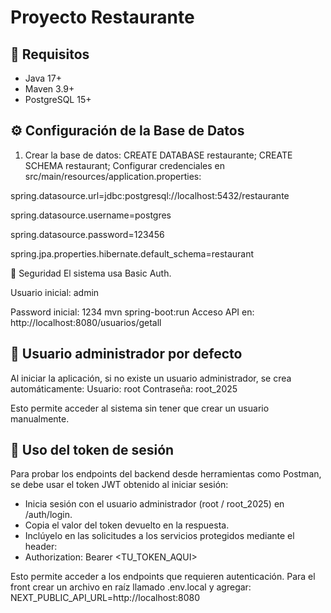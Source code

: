 # Proyecto Restaurante

## 🚀 Requisitos
- Java 17+
- Maven 3.9+
- PostgreSQL 15+

## ⚙️ Configuración de la Base de Datos
1. Crear la base de datos:
   CREATE DATABASE restaurante;
   CREATE SCHEMA restaurant;
Configurar credenciales en src/main/resources/application.properties:

spring.datasource.url=jdbc:postgresql://localhost:5432/restaurante

spring.datasource.username=postgres

spring.datasource.password=123456

spring.jpa.properties.hibernate.default_schema=restaurant

🔐 Seguridad
El sistema usa Basic Auth.

Usuario inicial: admin

Password inicial: 1234
mvn spring-boot:run
Acceso API en: http://localhost:8080/usuarios/getall

## 🔐 Usuario administrador por defecto
Al iniciar la aplicación, si no existe un usuario administrador, se crea automáticamente:
Usuario: root
Contraseña: root_2025

Esto permite acceder al sistema sin tener que crear un usuario manualmente.

## 🔑 Uso del token de sesión
Para probar los endpoints del backend desde herramientas como Postman, se debe usar el token JWT obtenido al iniciar sesión:
- Inicia sesión con el usuario administrador (root / root_2025) en /auth/login.
- Copia el valor del token devuelto en la respuesta.
- Inclúyelo en las solicitudes a los servicios protegidos mediante el header:
-  Authorization: Bearer <TU_TOKEN_AQUI>

Esto permite acceder a los endpoints que requieren autenticación.
Para el front crear un archivo en raíz llamado .env.local y agregar:
NEXT_PUBLIC_API_URL=http://localhost:8080